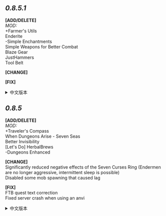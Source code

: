 ***0.8.5.1***
---
**[ADD/DELETE]**  
*MOD:*  
+Farmer's Utils    
Enderite  
-Simple Enchantments  
Simple Weapons for Better Combat  
Blaze Gear  
JustHammers  
Tool Belt

**[CHANGE]**  


**[FIX]**  

<details>
<summary>中文版本</summary>
  
**[添加/删除]**  
*MOD:*  
+   
-Simple Enchantments  
Simple Weapons for Better Combat  
Blaze Gear

**[改变]**  


**[修复]**  

</details>



***0.8.5***
---
**[ADD/DELETE]**  
*MOD:*  
+Traveler's Compass  
When Dungeons Arise - Seven Seas  
Better Invisibility  
[Let's Do] HerbalBrews  
-Dungeons Enhanced

**[CHANGE]**  
Significantly reduced negative effects of the Seven Curses Ring (Endermen are no longer aggressive, intermittent sleep is possible)  
Disabled some mob spawning that caused lag

**[FIX]**  
FTB quest text correction  
Fixed server crash when using an anvi
<details>
<summary>中文版本</summary>
  
**[添加/删除]**  
*MOD:*  
+Traveler's Compass   
When Dungeons Arise - Seven Seas  
Better Invisibility  
[Let's Do] HerbalBrews  
-Dungeons Enhanced

**[改变]**  
七咒之戒的负面效果大幅度下调(末影人不再具有攻击性,可以间歇性睡觉)  
禁用了部分导致卡顿的生物生成

**[修复]**  
FTB任务文本更正  
修复服务端使用铁砧崩溃
</details>

